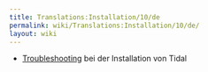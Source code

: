 ```yaml
---
title: Translations:Installation/10/de
permalink: wiki/Translations:Installation/10/de/
layout: wiki
---
```


-   [Troubleshooting](/wiki/Troubleshooting_a_Tidal_install "wikilink") bei
    der Installation von Tidal
